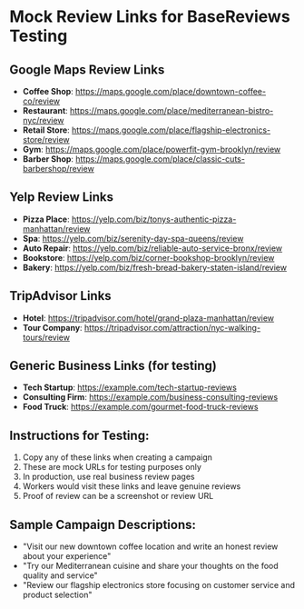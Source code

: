 # Mock Review Links for BaseReviews Testing

## Google Maps Review Links
- **Coffee Shop**: https://maps.google.com/place/downtown-coffee-co/review
- **Restaurant**: https://maps.google.com/place/mediterranean-bistro-nyc/review  
- **Retail Store**: https://maps.google.com/place/flagship-electronics-store/review
- **Gym**: https://maps.google.com/place/powerfit-gym-brooklyn/review
- **Barber Shop**: https://maps.google.com/place/classic-cuts-barbershop/review

## Yelp Review Links
- **Pizza Place**: https://yelp.com/biz/tonys-authentic-pizza-manhattan/review
- **Spa**: https://yelp.com/biz/serenity-day-spa-queens/review
- **Auto Repair**: https://yelp.com/biz/reliable-auto-service-bronx/review
- **Bookstore**: https://yelp.com/biz/corner-bookshop-brooklyn/review
- **Bakery**: https://yelp.com/biz/fresh-bread-bakery-staten-island/review

## TripAdvisor Links
- **Hotel**: https://tripadvisor.com/hotel/grand-plaza-manhattan/review
- **Tour Company**: https://tripadvisor.com/attraction/nyc-walking-tours/review

## Generic Business Links (for testing)
- **Tech Startup**: https://example.com/tech-startup-reviews
- **Consulting Firm**: https://example.com/business-consulting-reviews
- **Food Truck**: https://example.com/gourmet-food-truck-reviews

## Instructions for Testing:
1. Copy any of these links when creating a campaign
2. These are mock URLs for testing purposes only
3. In production, use real business review pages
4. Workers would visit these links and leave genuine reviews
5. Proof of review can be a screenshot or review URL

## Sample Campaign Descriptions:
- "Visit our new downtown coffee location and write an honest review about your experience"
- "Try our Mediterranean cuisine and share your thoughts on the food quality and service"
- "Review our flagship electronics store focusing on customer service and product selection"